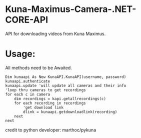 # Kuna-Maximus-Camera-.NET-CORE-API
API for downloading videos from Kuna Maximus.

# Usage: 
All methods need to be Awaited. 

```
Dim kunaapi As New KunaAPI.KunaAPI(username, password)
kunaapi.authenticate
kunaapi.update 'will update all cameras and their info
'loop thru cameras to get recordings
for each c in camera
    dim recordings = kapi.getallrecordings(c)
    for each recording in recordings
        'get download link
        dlink = kunaapi.getdownloadlink(recording)
    next
next
```
credit to python developer:  marthoc/pykuna
